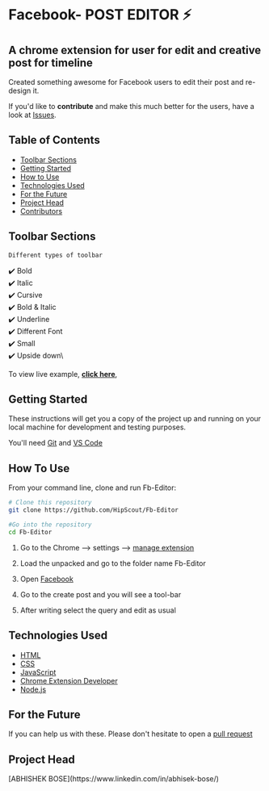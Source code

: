 # Facebook- POST EDITOR ⚡️

## A chrome extension for user for edit and creative post for timeline

<p align="center">


</p>

Created something awesome for Facebook users to edit their post and re-design it.

If you'd like to **contribute** and make this much better for the users, have a look at [Issues](https://github.com/HipScout/Fb-Editor/issues).

## Table of Contents
- [Toolbar Sections](#sections)
- [Getting Started](#getting-started)
- [How to Use](#how-to-use)
- [Technologies Used](#technologies-used)
- [For the Future](#for-the-future)
- [Project Head](#project-head)
- [Contributors](#project-maintainers)

## Toolbar Sections
    Different types of toolbar
✔️ Bold\
✔️ Italic\
✔️ Cursive\
✔️ Bold & Italic\
✔️ Underline\
✔️ Different Font\
✔️ Small\
✔️ Upside down\

To view live example, **[click here](https://github.com/HipScout/Fb-Editor/)**,


## Getting Started

These  instructions will get you a copy of the project up and running on your local machine for development and testing purposes.

You'll need [Git](https://git-scm.com) and [VS Code](https://code.visualstudio.com/download/) 

## How To Use 

From your command line, clone and run Fb-Editor:

```bash
# Clone this repository
git clone https://github.com/HipScout/Fb-Editor

#Go into the repository
cd Fb-Editor
```

1. Go to the Chrome --> settings --> [manage extension](chrome://extensions/)

2. Load the unpacked and go to the folder name Fb-Editor

3. Open [Facebook](https://www.facebook.com/)

4. Go to the create post and you will see a tool-bar 

5. After writing select the query and edit as usual

## Technologies Used 

- [HTML](https://www.w3schools.com/html/)
- [CSS](https://www.w3schools.com/css/)
- [JavaScript](https://www.w3schools.com/js/DEFAULT.asp)
- [Chrome Extension Developer](https://developer.chrome.com/)
- [Node.js](https://nodejs.org/en/)

## For the Future
If you can help us with these. Please don't hesitate to open a [pull request](https://github.com/HipScout/Fb-Editor/pulls)

## Project Head

<table>
    <tr>
        <p>[ABHISHEK BOSE](https://www.linkedin.com/in/abhisek-bose/)</p>
    </tr>

</table>

